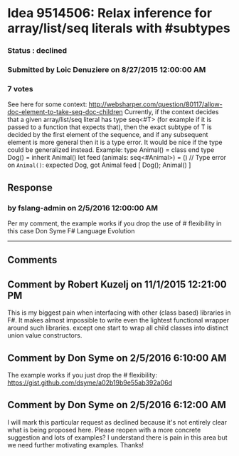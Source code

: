 # Idea 9514506: Relax inference for array/list/seq literals with #subtypes #

### Status : declined

### Submitted by Loic Denuziere on 8/27/2015 12:00:00 AM

### 7 votes

See here for some context: http://websharper.com/question/80117/allow-doc-element-to-take-seq-doc-children
Currently, if the context decides that a given array/list/seq literal has type seq<#T> (for example if it is passed to a function that expects that), then the exact subtype of T is decided by the first element of the sequence, and if any subsequent element is more general then it is a type error. It would be nice if the type could be generalized instead.
Example:
type Animal() = class end
type Dog() = inherit Animal()
let feed (animals: seq<#Animal>) = ()
// Type error on `Animal()`: expected Dog, got Animal
feed [ Dog(); Animal() ]



## Response 
### by fslang-admin on 2/5/2016 12:00:00 AM

Per my comment, the example works if you drop the use of # flexibility in this case
Don Syme
F# Language Evolution

------------------------
## Comments


## Comment by Robert Kuzelj on 11/1/2015 12:21:00 PM
This is my biggest pain when interfacing with other (class based) libraries in F#.
It makes almost impossible to write even the lightest functional wrapper around such libraries. except one start to wrap all child classes into distinct union value constructors.


## Comment by Don Syme on 2/5/2016 6:10:00 AM
The example works if you just drop the # flexibility: https://gist.github.com/dsyme/a02b19b9e55ab392a06d


## Comment by Don Syme on 2/5/2016 6:12:00 AM
I will mark this particular request as declined because it's not entirely clear what is being proposed here. Please reopen with a more concrete suggestion and lots of examples? I understand there is pain in this area but we need further motivating examples.
Thanks!

